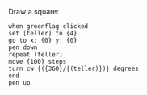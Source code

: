 <script type="text/javascript" src="example/run_markdown.js" charset="utf-8"></script>


Draw a square:

```scratch
when greenflag clicked
set [teller] to {4}
go to x: {0} y: {0}
pen down
repeat (teller)
move {100} steps
turn cw {({360}/{(teller)})} degrees
end
pen up
```
